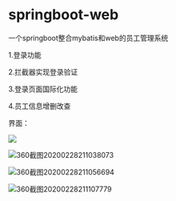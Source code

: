 # springboot-web
一个springboot整合mybatis和web的员工管理系统

1.登录功能

2.拦截器实现登录验证

3.登录页面国际化功能

4.员工信息增删改查

界面：

![](C:\Users\LENOVO\Desktop\截图\360截图20200228211016401.jpg)

![360截图20200228211038073](C:\Users\LENOVO\Desktop\截图\360截图20200228211038073.jpg)

![360截图20200228211056694](C:\Users\LENOVO\Desktop\截图\360截图20200228211056694.jpg)

![360截图20200228211107779](C:\Users\LENOVO\Desktop\截图\360截图20200228211107779.jpg)